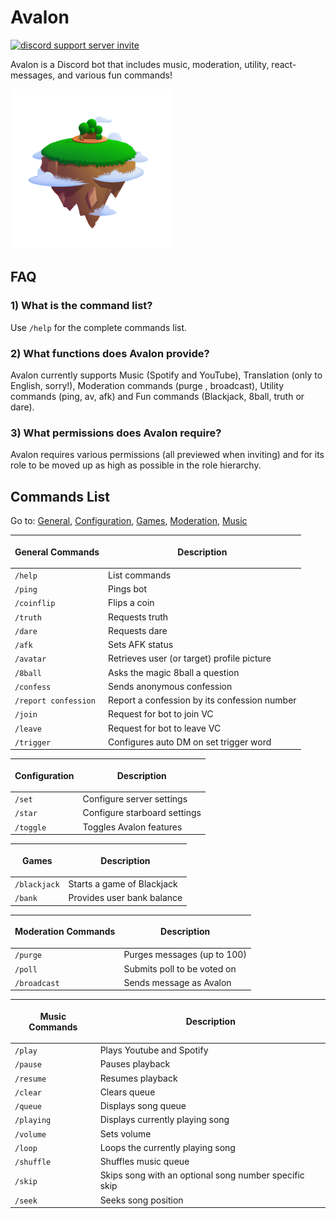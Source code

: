 # Avalon

<a href="https://discord.gg/t5bMCmQMjD"><img src="https://img.shields.io/badge/discord-%237289DA.svg?&style=for-the-badge&logo=discord&logoColor=white" alt="discord support server invite" /></a>

Avalon is a Discord bot that includes music, moderation, utility, react-messages, and various fun commands!

<img width="256" src="https://github.com/jjoeldaniel/periodicallyprogramming/blob/main/img/avalon.png?raw=true" alt="floating island">
 
 ## **FAQ**
 
 ### **1) What is the command list?**
 
   Use `/help` for the complete commands list.
    
 ### **2) What functions does Avalon provide?**
 
   Avalon currently supports Music (Spotify and YouTube), Translation (only to English, sorry!), Moderation commands (purge , broadcast), Utility commands (ping, av, afk) and Fun commands (Blackjack, 8ball, truth or dare).

### **3) What permissions does Avalon require?**

Avalon requires various permissions (all previewed when inviting) and for its role to be moved up as high as possible in the role hierarchy.

## Commands List

Go to:
<a href='#general'>General</a>,
<a href='#config'>Configuration</a>,
<a href='#games'>Games</a>,
<a href='#mod'>Moderation</a>,
<a href='#music'>Music</a>

| <p id='general'><strong>General Commands</strong></p> | Description                                  |
|-------------------------------------------------------|----------------------------------------------|
| `/help`                                               | List commands                                |
| `/ping`                                               | Pings bot                                    |
| `/coinflip`                                           | Flips a coin                                 |
| `/truth`                                              | Requests truth                               |
| `/dare`                                               | Requests dare                                |
| `/afk`                                                | Sets AFK status                              |
| `/avatar`                                             | Retrieves user (or target) profile picture   |
| `/8ball`                                              | Asks the magic 8ball a question              |
| `/confess`                                            | Sends anonymous confession                   |
| `/report confession`                                  | Report a confession by its confession number |
| `/join`                                               | Request for bot to join VC                   |
| `/leave`                                              | Request for bot to leave VC                  |
| `/trigger`                                            | Configures auto DM on set trigger word       |

| <p id='config'><strong>Configuration</strong></p> | Description                  |
|---------------------------------------------------|------------------------------|
| `/set`                                            | Configure server settings    |
| `/star`                                           | Configure starboard settings |
| `/toggle`                                         | Toggles Avalon features      |

| <p id='games'><strong>Games</strong></p> | Description                |
|------------------------------------------|----------------------------|
| `/blackjack`                             | Starts a game of Blackjack |
| `/bank`                                  | Provides user bank balance |

| <p id='mod'><strong>Moderation Commands</strong></p> | Description                 |
|------------------------------------------------------|-----------------------------|
| `/purge`                                             | Purges messages (up to 100) |
| `/poll`                                              | Submits poll to be voted on |
| `/broadcast`                                         | Sends message as Avalon     |

| <p id='music'><strong>Music Commands</strong></p> | Description                                           |
|---------------------------------------------------|-------------------------------------------------------|
| `/play`                                           | Plays Youtube and Spotify                             |
| `/pause`                                          | Pauses playback                                       |
| `/resume`                                         | Resumes playback                                      |
| `/clear`                                          | Clears queue                                          |
| `/queue`                                          | Displays song queue                                   |
| `/playing`                                        | Displays currently playing song                       |
| `/volume`                                         | Sets volume                                           |
| `/loop`                                           | Loops the currently playing song                      |
| `/shuffle`                                        | Shuffles music queue                                  |
| `/skip`                                           | Skips song with an optional song number specific skip |
| `/seek`                                           | Seeks song position                                   |
